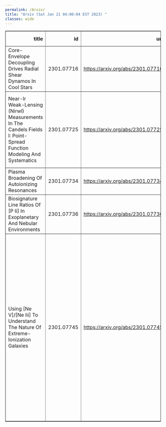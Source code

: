 ```yaml
---
permalink: /Arxiv/
title: "Arxiv (Sat Jan 21 04:00:04 EST 2023) "
classes: wide
---
```

<table border="1" class="dataframe">
  <thead>
    <tr style="text-align: right;">
      <th>title</th>
      <th>id</th>
      <th>url</th>
      <th>authors</th>
      <th>Local Authors</th>
    </tr>
  </thead>
  <tbody>
    <tr>
      <td>Core-Envelope Decoupling Drives Radial Shear Dynamos In Cool Stars</td>
      <td>2301.07716</td>
      <td><a href="https://arxiv.org/abs/2301.07716" target="_blank">https://arxiv.org/abs/2301.07716</a></td>
      <td>Lyra Cao, Marc H. Pinsonneault, Jennifer L. Van Saders</td>
      <td>Lyra Cao, Marc Pinsonneault</td>
    </tr>
    <tr>
      <td>Near-Ir Weak-Lensing (Nirwl) Measurements In The Candels Fields I:   Point-Spread Function Modeling And Systematics</td>
      <td>2301.07725</td>
      <td><a href="https://arxiv.org/abs/2301.07725" target="_blank">https://arxiv.org/abs/2301.07725</a></td>
      <td>Kyle Finner, Bomee Lee, Ranga-Ram Chary, M. James Jee, Christopher Hirata, Giuseppe Congedo, Peter Taylor, Kim Hyeonghan</td>
      <td>Peter Taylor</td>
    </tr>
    <tr>
      <td>Plasma Broadening Of Autoionizing Resonances</td>
      <td>2301.07734</td>
      <td><a href="https://arxiv.org/abs/2301.07734" target="_blank">https://arxiv.org/abs/2301.07734</a></td>
      <td>Anil Pradhan</td>
      <td>Anil Pradhan</td>
    </tr>
    <tr>
      <td>Biosignature Line Ratios Of [P Ii] In Exoplanetary And Nebular   Environments</td>
      <td>2301.07736</td>
      <td><a href="https://arxiv.org/abs/2301.07736" target="_blank">https://arxiv.org/abs/2301.07736</a></td>
      <td>Kevin Hoy, Sultana N. Nahar, Anil K. Pradhan</td>
      <td>Anil Pradhan, Sultana Nahar</td>
    </tr>
    <tr>
      <td>Using [Ne V]/[Ne Iii] To Understand The Nature Of Extreme-Ionization   Galaxies</td>
      <td>2301.07745</td>
      <td><a href="https://arxiv.org/abs/2301.07745" target="_blank">https://arxiv.org/abs/2301.07745</a></td>
      <td>Nikko J. Cleri, Grace M. Olivier, Taylor A. Hutchison, Casey Papovich, Jonathan R. Trump, Ricardo O. Amorin, Bren E. Backhaus, Danielle A. Berg, Vital Fernandez, Steven L. Finkelstein, Seiji Fujimoto, Michaela Hirschmann, Jeyhan S. Kartaltepe, Dale D. Kocevski, Raymond C. Simons, Stephen M. Wilkins, L. Y. Aaron Yung</td>
      <td>Grace Olivier</td>
    </tr>
  </tbody>
</table>